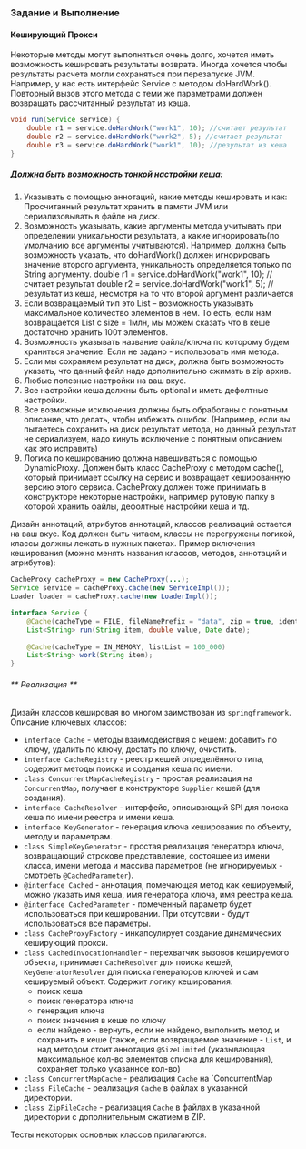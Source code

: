 ### Задание и Выполнение

#### Кеширующий Прокси
Некоторые методы могут выполняться очень долго, хочется иметь возможность
кешировать результаты возврата. Иногда хочется чтобы результаты расчета могли
сохраняться при перезапуске JVM.
Например, у нас есть интерфейс Service c методом doHardWork(). Повторный
вызов этого метода с теми же параметрами должен возвращать рассчитанный
результат из кэша.

```java
void run(Service service) {
    double r1 = service.doHardWork("work1", 10); //считает результат
    double r2 = service.doHardWork("work2", 5); //считает результат
    double r3 = service.doHardWork("work1", 10); //результат из кеша
}
```

##### Должна быть возможность тонкой настройки кеша:
1. Указывать с помощью аннотаций, какие методы кешировать и как:
   Просчитанный результат хранить в памяти JVM или сериализовывать в файле
   на диск.
2. Возможность указывать, какие аргументы метода учитывать при определении
   уникальности результата, а какие игнорировать(по умолчанию все
   аргументы учитываются). Например, должна быть возможность указать, что
   doHardWork() должен игнорировать значение второго аргумента,
   уникальность определяется только по String аргументу.
   double r1 = service.doHardWork("work1", 10); //считает результат
   double r2 = service.doHardWork("work1", 5); // результат из кеша, несмотря на то что
   второй аргумент различается
3. Если возвращаемый тип это List – возможность указывать максимальное
   количество элементов в нем. То есть, если нам возвращается List с size
   = 1млн, мы можем сказать что в кеше достаточно хранить 100т элементов.
4. Возможность указывать название файла/ключа по которому будем храниться
   значение. Если не задано - использовать имя метода.
5. Если мы сохраняем результат на диск, должна быть возможность указать,
   что данный файл надо дополнительно сжимать в zip архив.
6. Любые полезные настройки на ваш вкус.
7. Все настройки кеша должны быть optional и иметь дефолтные настройки.
8. Все возможные исключения должны быть обработаны с понятным описание, что
   делать, чтобы избежать ошибок. (Например, если вы пытаетесь сохранить на
   диск результат метода, но данный результат не сериализуем, надо кинуть
   исключение с понятным описанием как это исправить)
9. Логика по кешированию должна навешиваться с помощью DynamicProxy. Должен
   быть класс CacheProxy с методом cache(), который принимает ссылку на
   сервис и возвращает кешированную версию этого сервиса. CacheProxy
   должен тоже принимать в конструкторе некоторые настройки, например
   рутовую папку в которой хранить файлы, дефолтные настройки кеша и тд.

Дизайн аннотаций, атрибутов аннотаций, классов реализаций остается на ваш вкус.
Код должен быть читаем, классы не перегружены логикой, классы должны лежать в нужных пакетах.
Пример включения кеширования (можно менять названия классов, методов, аннотаций и атрибутов):

```java
CacheProxy cacheProxy = new CacheProxy(...);
Service service = cacheProxy.cache(new ServiceImpl());
Loader loader = cacheProxy.cache(new LoaderImpl());

interface Service {
    @Cache(cacheType = FILE, fileNamePrefix = "data", zip = true, identityBy = {String.class, double.class})
    List<String> run(String item, double value, Date date);
    
    @Cache(cacheType = IN_MEMORY, listList = 100_000)
    List<String> work(String item);
}
```

###### ** Реализация **
Дизайн классов кешировая во многом заимствован из `springframework`.
Описание ключевых классов:
* `interface Cache` - методы взаимодействия с кешем: добавить по ключу, удалить по ключу, достать по ключу, очистить.
* `interface CacheRegistry` - реестр кешей определённого типа, содержит методы поиска и создания кеша по имени.
* `class ConcurrentMapCacheRegistry` - простая реализация на `ConcurrentMap`, получает в конструкторе `Supplier` кешей (для создания).
* `interface CacheResolver` - интерфейс, описывающий SPI для поиска кеша по имени реестра и имени кеша.
* `interface KeyGenerator` - генерация ключа кеширования по объекту, методу и параметрам.
* `class SimpleKeyGenerator` - простая реализация генератора ключа, возвращающий строкове представление, состоящее из имени класса, 
имени метода и массива параметров (не игнорируемых - смотреть `@CachedParameter`).
* `@interface Cached` - аннотация, помечающая метод как кешируемый, можно указать имя кеша, имя генератора ключа, имя реестра кеша.
* `@interface CachedParameter` - помеченный параметр будет использоваться при кешировании. При отсутсвии - будут использоваться все параметры.
* `class CacheProxyFactory` - инкапсулирует создание динамических кеширующий прокси. 
* `class CachedInvocationHandler` - перехватчик вызовов кешируемого объекта, принимает `CacheResolver` для поиска кешей, 
`KeyGeneratorResolver` для поиска генераторов ключей и сам кешируемый объект. Содержит логику кеширования:
  * поиск кеша
  * поиск генератора ключа
  * генерация ключа
  * поиск значения в кеше по ключу
  * если найдено - вернуть, если не найдено, выполнить метод и сохранить в кеше
    (также, если возвращаемое значение - `List`, и над методом стоит аннотация `@SizeLimited` (указывающая максимальное кол-во элементов списка для кеширования), сохраняет только указанное кол-во)
* `class ConcurrentMapCache` - реализация `Cache` на `ConcurrentMap
* `class FileCache` - реализация `Cache` в файлах в указанной директории.
* `class ZipFileCache` - реализация `Cache` в файлах в указанной директории с дополнительным сжатием в ZIP.

Тесты некоторых основных классов прилагаются.